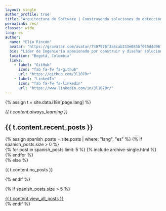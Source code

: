 ```yaml
---
layout: single
author_profile: true
title: "Arquitectura de Software | Construyendo soluciones de detección de fraude | Entusiasta de Ciberseguridad"
permalink: /es/
classes: wide
lang: es
author:
  name: "Elio Rincón"
  avatar: "https://gravatar.com/avatar/7407976f3a4cab233e085bf055d4d96f?s=400&d=robohash&r=x"
  bio: "Líder de Ingeniería apasionado por construir y diseñar soluciones de software escalables. Profundamente interesado en ciberseguridad, infraestructura robusta Linux/FreeBSD, y tecnología Bitcoin."
  location: "Bogotá, Colombia"
  links:
    - label: "GitHub"
      icon: "fab fa-fw fa-github"
      url: "https://github.com/3l1070r"
    - label: "LinkedIn"
      icon: "fab fa-fw fa-linkedin"
      url: "https://www.linkedin.com/in/3l1070r/"
---
```


{% assign t = site.data.i18n[page.lang] %}

_{{ t.content.always_learning }}_

<div class="posts-by-language">
  <h2>{{ t.content.recent_posts }}</h2>
  {% assign spanish_posts = site.posts | where: "lang", "es" %}
  {% if spanish_posts.size > 0 %}
    <div class="entries-list">
      {% for post in spanish_posts limit: 5 %}
        {% include archive-single.html %}
      {% endfor %}
    </div>
  {% else %}
    <p>{{ t.content.no_posts }}</p>
  {% endif %}
  
  {% if spanish_posts.size > 5 %}
    <div class="text-center">
      <a href="/es/posts/" class="btn btn--primary">{{ t.content.view_all_posts }}</a>
    </div>
  {% endif %}
</div>